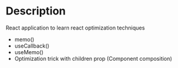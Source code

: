 # Description

React application to learn react optimization techniques

- memo()
- useCallback()
- useMemo()
- Optimization trick with children prop (Component composition)

